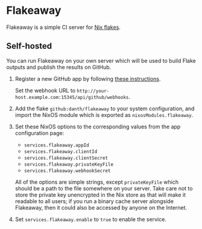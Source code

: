 # Flakeaway

Flakeaway is a simple CI server for [Nix flakes](https://nixos.wiki/wiki/Flakes).

## Self-hosted

You can run Flakeaway on your own server which will be used to build Flake
outputs and publish the results on GitHub.

1. Register a new GitHub app by following [these instructions][create-github-app].

   Set the webhook URL to `http://your-host.example.com:15345/api/github/webhooks`.

2. Add the flake `github:danth/flakeaway` to your system configuration, and
   import the NixOS module which is exported as `nixosModules.flakeaway`.

3. Set these NixOS options to the corresponding values from the app
   configuration page:

   - `services.flakeaway.appId`
   - `services.flakeaway.clientId`
   - `services.flakeaway.clientSecret`
   - `services.flakeaway.privateKeyFile`
   - `services.flakeaway.webhookSecret`

   All of the options are simple strings, except `privateKeyFile` which should
   be a path to the file somewhere on your server. Take care not to store the
   private key unencrypted in the Nix store as that will make it readable to
   all users; if you run a binary cache server alongside Flakeaway, then it
   could also be accessed by anyone on the Internet.

4. Set `services.flakeaway.enable` to `true` to enable the service.

[create-github-app]: https://docs.github.com/en/developers/apps/building-github-apps/creating-a-github-app
